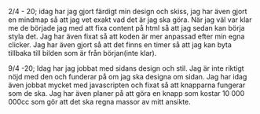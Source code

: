 2/4 - 20; idag har jag gjort färdigt min design och skiss, jag har även gjort en mindmap så att jag vet exakt vad det är jag ska göra. När jag väl var klar me de började jag med att fixa content på html så att jag sedan kan börja styla det. Jag har även fixat så att koden är mer anpassad efter min egna clicker. Jag har även gjort så att det finns en timer så att jag kan byta tillbaka till bilden som är från början(inte klar).

9/4 -20; Idag har jag jobbat med sidans design och stil. Jag är inte riktigt nöjd med den och funderar på om jag ska designa om sidan. Jag har idag även jobbat mycket med javascripten och fixat så att knapparna fungerar som de ska. Jag har även planer på att göra en knapp som kostar 10 000 000cc som gör att det ska regna massor av mitt ansikte.